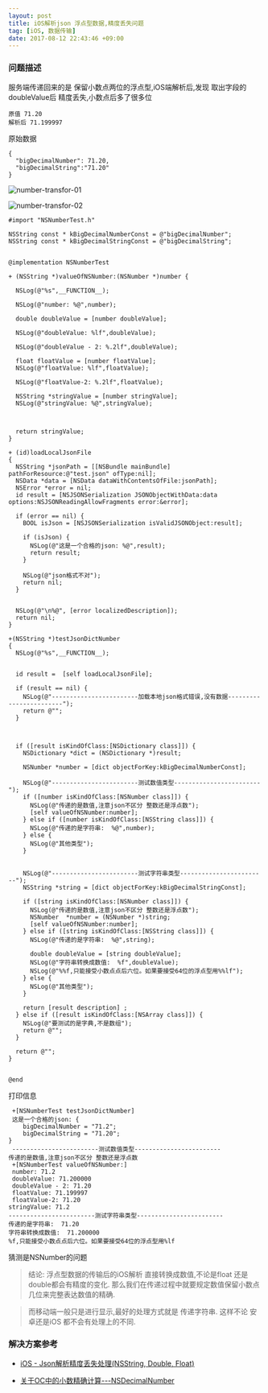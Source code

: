 ```yaml
---
layout: post
title: iOS解析json 浮点型数据,精度丢失问题 
tag: [iOS, 数据传输]
date: 2017-08-12 22:43:46 +09:00
---
```





### 问题描述
服务端传递回来的是 保留小数点两位的浮点型,iOS端解析后,发现 取出字段的doubleValue后 精度丢失,小数点后多了很多位
```
原值 71.20
解析后 71.199997
```

原始数据

```
{
  "bigDecimalNumber": 71.20,
  "bigDecimalString":"71.20"
}

```

![number-transfor-01](http://p3q1ykanf.bkt.clouddn.com/201806/number-transfor-01.png)

![number-transfor-02](http://p3q1ykanf.bkt.clouddn.com/201806/number-transfor-02.png)

```
#import "NSNumberTest.h"

NSString const * kBigDecimalNumberConst = @"bigDecimalNumber";
NSString const * kBigDecimalStringConst = @"bigDecimalString";


@implementation NSNumberTest

+ (NSString *)valueOfNSNumber:(NSNumber *)number {

  NSLog(@"%s",__FUNCTION__);
  
  NSLog(@"number: %@",number);
  
  double doubleValue = [number doubleValue];
  
  NSLog(@"doubleValue: %lf",doubleValue);
  
  NSLog(@"doubleValue - 2: %.2lf",doubleValue);

  float floatValue = [number floatValue];
  NSLog(@"floatValue: %lf",floatValue);
  
  NSLog(@"floatValue-2: %.2lf",floatValue);

  NSString *stringValue = [number stringValue];
  NSLog(@"stringValue: %@",stringValue);
  
  
  
  return stringValue;
}

+ (id)loadLocalJsonFile
{
  NSString *jsonPath = [[NSBundle mainBundle] pathForResource:@"test.json" ofType:nil];
  NSData *data = [NSData dataWithContentsOfFile:jsonPath];
  NSError *error = nil;
  id result = [NSJSONSerialization JSONObjectWithData:data options:NSJSONReadingAllowFragments error:&error];
  
  if (error == nil) {
    BOOL isJson = [NSJSONSerialization isValidJSONObject:result];
    
    if (isJson) {
      NSLog(@"这是一个合格的json: %@",result);
      return result;
    }
    
    NSLog(@"json格式不对");
    return nil;
  }
  
  
  NSLog(@"\n%@", [error localizedDescription]);
  return nil;
}

+(NSString *)testJsonDictNumber
{
  NSLog(@"%s",__FUNCTION__);

  
  id result =  [self loadLocalJsonFile];
  
  if (result == nil) {
    NSLog(@"------------------------加载本地json格式错误,没有数据------------------------");
    return @"";
  }
  
  
  
  if ([result isKindOfClass:[NSDictionary class]]) {
    NSDictionary *dict = (NSDictionary *)result;
    
    NSNumber *number = [dict objectForKey:kBigDecimalNumberConst];
    
    NSLog(@"------------------------测试数值类型------------------------");
    if ([number isKindOfClass:[NSNumber class]]) {
      NSLog(@"传递的是数值,注意json不区分 整数还是浮点数");
      [self valueOfNSNumber:number];
    } else if ([number isKindOfClass:[NSString class]]) {
      NSLog(@"传递的是字符串:  %@",number);
    } else {
      NSLog(@"其他类型");
    }
    

    NSLog(@"------------------------测试字符串类型------------------------");
    NSString *string = [dict objectForKey:kBigDecimalStringConst];

    if ([string isKindOfClass:[NSNumber class]]) {
      NSLog(@"传递的是数值,注意json不区分 整数还是浮点数");
      NSNumber  *number = (NSNumber *)string;
      [self valueOfNSNumber:number];
    } else if ([string isKindOfClass:[NSString class]]) {
      NSLog(@"传递的是字符串:  %@",string);
      
      double doubleValue = [string doubleValue];
      NSLog(@"字符串转换成数值:  %f",doubleValue);
      NSLog(@"%%f,只能接受小数点点后六位。如果要接受64位的浮点型用%%lf");
    } else {
      NSLog(@"其他类型");
    }

    return [result description] ;
  } else if ([result isKindOfClass:[NSArray class]]) {
    NSLog(@"要测试的是字典,不是数组");
    return @"";
  }
  
  return @"";
}


@end
```

打印信息
```
 +[NSNumberTest testJsonDictNumber]
 这是一个合格的json: {
    bigDecimalNumber = "71.2";
    bigDecimalString = "71.20";
}
 ------------------------测试数值类型------------------------
传递的是数值,注意json不区分 整数还是浮点数
 +[NSNumberTest valueOfNSNumber:]
 number: 71.2
 doubleValue: 71.200000
 doubleValue - 2: 71.20
 floatValue: 71.199997
 floatValue-2: 71.20
stringValue: 71.2
------------------------测试字符串类型------------------------
传递的是字符串:  71.20
字符串转换成数值:  71.200000
%f,只能接受小数点点后六位。如果要接受64位的浮点型用%lf
```

猜测是NSNumber的问题

>结论: 浮点型数据的传输后的iOS解析
直接转换成数值,不论是float 还是double都会有精度的变化. 
那么我们在传递过程中就要规定数值保留小数点几位来完整表达数值的精确.

>而移动端一般只是进行显示,最好的处理方式就是 传递字符串.
这样不论 安卓还是iOS 都不会有处理上的不同.


### 解决方案参考

* [iOS - Json解析精度丢失处理(NSString, Double, Float)](http://www.jianshu.com/p/83d4bc28cc7c)

* [关于OC中的小数精确计算---NSDecimalNumber](http://www.cnblogs.com/denz/p/5330771.html)



